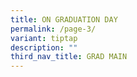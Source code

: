 ```yaml
---
title: ON GRADUATION DAY
permalink: /page-3/
variant: tiptap
description: ""
third_nav_title: GRAD MAIN
---
```

